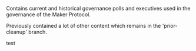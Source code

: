Contains current and historical governance polls and executives used in the governance of the Maker Protocol.

Previously contained a lot of other content which remains in the 'prior-cleanup' branch.

test
